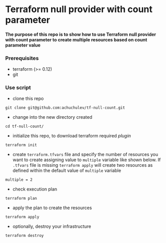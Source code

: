 # Terraform null provider with count parameter

#### The purpose of this repo is to show how to use Terraform null provider with count parameter to create multiple resources based on count parameter value

### Prerequisites

* terraform (>= 0.12)
* git

### Use script

* clone this repo
```
git clone git@github.com:achuchulev/tf-null-count.git
```

* change into the new directory created 
```
cd tf-null-count/
```

* initialize this repo, to download terraform required *plugin*
```
terraform init
```

* create `terraform.tfvars` file and specify the number of resources you want to create assigning value to `multiple` variable like shown below. If `.tfvars` file is missing `terraform apply` will create two resources as defined within the default value of `multiple` variable

```
multiple = 2
```

* check execution plan
 ```
 terraform plan
 ```
 
* apply the plan to create the resources 
```
terraform apply
```

* optionally, destroy your infrastructure
```
terraform destroy
```
